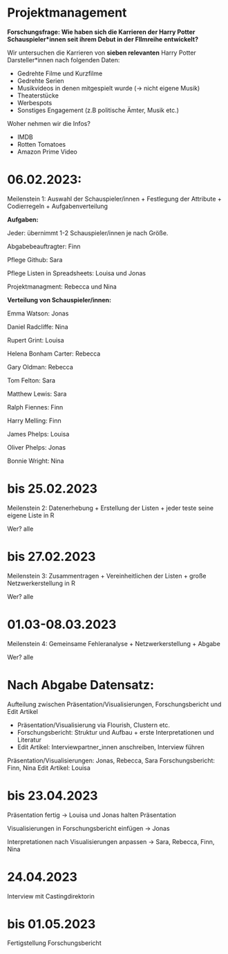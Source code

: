 # Projektmanagement


**Forschungsfrage: Wie haben sich die Karrieren der Harry Potter Schauspieler*innen seit ihrem Debut in der FIlmreihe entwickelt?** 

Wir untersuchen die Karrieren von **sieben relevanten** Harry Potter Darsteller*innen nach folgenden Daten: 

- Gedrehte Filme und Kurzfilme 
- Gedrehte Serien 
- Musikvideos in denen mitgespielt wurde (-> nicht eigene Musik) 
- Theaterstücke 
- Werbespots
- Sonstiges Engagement (z.B politische Ämter, Musik etc.) 


Woher nehmen wir die Infos?
- IMDB
- Rotten Tomatoes
- Amazon Prime Video



# 06.02.2023:

Meilenstein 1: 	Auswahl der Schauspieler/innen + Festlegung der Attribute + Codierregeln + Aufgabenverteilung


**Aufgaben:**

Jeder: übernimmt 1-2 Schauspieler/innen je nach Größe. 

Abgabebeauftragter: Finn

Pflege Github: Sara 

Pflege Listen in Spreadsheets: Louisa und Jonas

Projektmanagment: Rebecca und Nina

**Verteilung von Schauspieler/innen:** 

Emma Watson: Jonas		

Daniel Radcliffe: Nina	

Rupert Grint: Louisa	

Helena Bonham Carter: Rebecca	

Gary Oldman: Rebecca				

Tom Felton: Sara	

Matthew Lewis: Sara				

Ralph Fiennes: Finn	

Harry Melling: Finn	

James Phelps: Louisa

Oliver Phelps: Jonas

Bonnie Wright: Nina

# bis 25.02.2023
Meilenstein 2: Datenerhebung + Erstellung der Listen + jeder teste seine eigene Liste in R 

Wer? alle



# bis 27.02.2023
Meilenstein 3: Zusammentragen + Vereinheitlichen der Listen + große Netzwerkerstellung in R 

Wer? alle




# 01.03-08.03.2023
Meilenstein 4: Gemeinsame Fehleranalyse + Netzwerkerstellung + Abgabe

Wer? alle

# Nach Abgabe Datensatz:
Aufteilung zwischen Präsentation/Visualisierungen, Forschungsbericht und Edit Artikel
- Präsentation/Visualisierung via Flourish, Clustern etc.
- Forschungsbericht: Struktur und Aufbau + erste Interpretationen und Literatur
- Edit Artikel: Interviewpartner_innen anschreiben, Interview führen

Präsentation/Visualisierungen: Jonas, Rebecca, Sara
Forschungsbericht: Finn, Nina
Edit Artikel: Louisa 

# bis 23.04.2023
Präsentation fertig
-> Louisa und Jonas halten Präsentation

Visualisierungen in Forschungsbericht einfügen
-> Jonas

Interpretationen nach Visualisierungen anpassen
-> Sara, Rebecca, Finn, Nina

# 24.04.2023
Interview mit Castingdirektorin

# bis 01.05.2023
Fertigstellung Forschungsbericht

